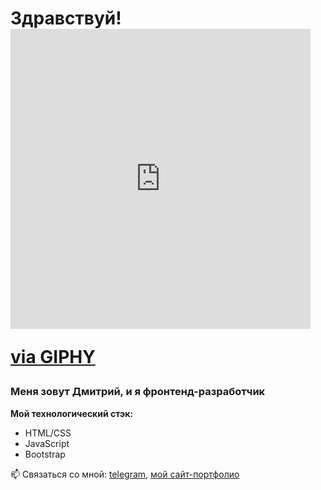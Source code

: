 # Здравствуй! <iframe src="https://giphy.com/embed/H7BzNUDldcrMi6hb6J" width="480" height="480" frameBorder="0" class="giphy-embed" allowFullScreen></iframe><p><a href="https://giphy.com/stickers/bentobox-bentoboxpro-eltonto-H7BzNUDldcrMi6hb6J">via GIPHY</a></p>

### Меня зовут Дмитрий, и я фронтенд-разработчик

**Мой технологический стэк:**
* HTML/CSS
* JavaScript
* Bootstrap

📫 Связаться со мной: [telegram](https://t.me/dmitry_barabanov), [мой сайт-портфолио](https://dmitry-barabanov.github.io/cv)

<!--
**dmitry-barabanov/dmitry-barabanov** is a ✨ _special_ ✨ repository because its `README.md` (this file) appears on your GitHub profile.

Here are some ideas to get you started:

- 🔭 I’m currently working on ...
- 🌱 I’m currently learning ...
- 👯 I’m looking to collaborate on ...
- 🤔 I’m looking for help with ...
- 💬 Ask me about ...
- 📫 How to reach me: ...
- 😄 Pronouns: ...
- ⚡ Fun fact: ...
-->
